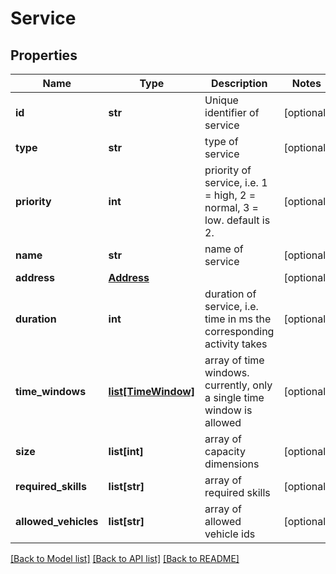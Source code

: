 # Service

## Properties
Name | Type | Description | Notes
------------ | ------------- | ------------- | -------------
**id** | **str** | Unique identifier of service | [optional] 
**type** | **str** | type of service | [optional] 
**priority** | **int** | priority of service, i.e. 1 &#x3D; high, 2 &#x3D; normal, 3 &#x3D; low. default is 2. | [optional] 
**name** | **str** | name of service | [optional] 
**address** | [**Address**](Address.md) |  | [optional] 
**duration** | **int** | duration of service, i.e. time in ms the corresponding activity takes | [optional] 
**time_windows** | [**list[TimeWindow]**](TimeWindow.md) | array of time windows. currently, only a single time window is allowed | [optional] 
**size** | **list[int]** | array of capacity dimensions | [optional] 
**required_skills** | **list[str]** | array of required skills | [optional] 
**allowed_vehicles** | **list[str]** | array of allowed vehicle ids | [optional] 

[[Back to Model list]](../README.md#documentation-for-models) [[Back to API list]](../README.md#documentation-for-api-endpoints) [[Back to README]](../README.md)


